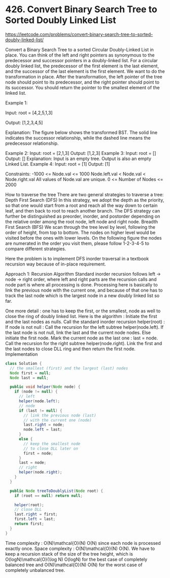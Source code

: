 # 426. Convert Binary Search Tree to Sorted Doubly Linked List
https://leetcode.com/problems/convert-binary-search-tree-to-sorted-doubly-linked-list/

Convert a Binary Search Tree to a sorted Circular Doubly-Linked List in place.
You can think of the left and right pointers as synonymous to the predecessor and successor pointers in a doubly-linked list. For a circular doubly linked list, the predecessor of the first element is the last element, and the successor of the last element is the first element.
We want to do the transformation in place. After the transformation, the left pointer of the tree node should point to its predecessor, and the right pointer should point to its successor. You should return the pointer to the smallest element of the linked list.
 
Example 1:

Input: root = [4,2,5,1,3]


Output: [1,2,3,4,5]

Explanation: The figure below shows the transformed BST. The solid line indicates the successor relationship, while the dashed line means the predecessor relationship.

Example 2:
Input: root = [2,1,3]
Output: [1,2,3]
Example 3:
Input: root = []
Output: []
Explanation: Input is an empty tree. Output is also an empty Linked List.
Example 4:
Input: root = [1]
Output: [1]
 
Constraints:
-1000 <= Node.val <= 1000
Node.left.val < Node.val < Node.right.val
All values of Node.val are unique.
0 <= Number of Nodes <= 2000

How to traverse the tree
There are two general strategies to traverse a tree:
Depth First Search (DFS)
In this strategy, we adopt the depth as the priority, so that one would start from a root and reach all the way down to certain leaf, and then back to root to reach another branch.
The DFS strategy can further be distinguished as preorder, inorder, and postorder depending on the relative order among the root node, left node and right node.
Breadth First Search (BFS)
We scan through the tree level by level, following the order of height, from top to bottom. The nodes on higher level would be visited before the ones with lower levels.
On the following figure the nodes are numerated in the order you visit them, please follow 1-2-3-4-5 to compare different strategies.

Here the problem is to implement DFS inorder traversal in a textbook recursion way because of in-place requirement. 


Approach 1: Recursion
Algorithm
Standard inorder recursion follows left -> node -> right order, where left and right parts are the recursion calls and node part is where all processing is done.
Processing here is basically to link the previous node with the current one, and because of that one has to track the last node which is the largest node in a new doubly linked list so far.

One more detail : one has to keep the first, or the smallest, node as well to close the ring of doubly linked list.
Here is the algorithm :
Initiate the first and the last nodes as nulls.
Call the standard inorder recursion helper(root) :
If node is not null :
Call the recursion for the left subtree helper(node.left).
If the last node is not null, link the last and the current node nodes.
Else initiate the first node.
Mark the current node as the last one : last = node.
Call the recursion for the right subtree helper(node.right).
Link the first and the last nodes to close DLL ring and then return the first node.
Implementation

```java
class Solution {
  // the smallest (first) and the largest (last) nodes
  Node first = null;
  Node last = null;

  public void helper(Node node) {
    if (node != null) {
      // left
      helper(node.left);
      // node 
      if (last != null) {
        // link the previous node (last)
        // with the current one (node)
        last.right = node;
        node.left = last;
      }
      else {
        // keep the smallest node
        // to close DLL later on
        first = node;
      }
      last = node;
      // right
      helper(node.right);
    }
  }

  public Node treeToDoublyList(Node root) {
    if (root == null) return null;

    helper(root);
    // close DLL
    last.right = first;
    first.left = last;
    return first;
  }
}
```

Time complexity : 
O(N)\mathcal{O}(N)
O(N) since each node is processed exactly once.
Space complexity : 
O(N)\mathcal{O}(N)
O(N). We have to keep a recursion stack of the size of the tree height, which is 
O(log⁡N)\mathcal{O}(\log N)
O(logN) for the best case of completely balanced tree and 
O(N)\mathcal{O}(N)
O(N) for the worst case of completely unbalanced tree.
